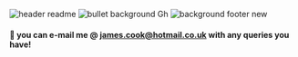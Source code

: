 ![header readme](https://user-images.githubusercontent.com/125384035/218970187-8e6c2172-b992-4e80-8fe6-77c1a69e4f74.jpg)
![bullet background Gh](https://user-images.githubusercontent.com/125384035/218969769-01298cc8-a4aa-44c8-8980-8f999bfefe00.jpg)
![background footer new](https://user-images.githubusercontent.com/125384035/218984680-9f68ca3d-e6bb-4ff5-9392-2f9d316da8c5.jpg)



#### 💬 you can e-mail me @ james.cook@hotmail.co.uk with any queries you have!

